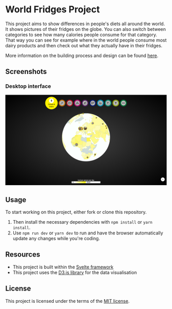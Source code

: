 # World Fridges Project
This project aims to show differences in people's diets all around the world. It shows pictures of their fridges on the globe. You can also switch between categories to see how many calories people consume for that category. That way you can see for example where in the world people consume most dairy products and then check out what they actually have in their fridges.

More information on the building process and design can be found [here](https://lennartdeknikker.gitbook.io/world-fridges-project).

## Screenshots
### Desktop interface
![screenshot](https://github.com/lennartdeknikker/datavis/blob/main/wiki-assets/screenshot%20versie%203.png)

## Usage
To start working on this project, either fork or clone this repository.

1. Then install the necessary dependencies with `npm install` or `yarn install`.
2. Use `npm run dev` or `yarn dev` to run and have the browser automatically update any changes while you're coding.

## Resources
- This project is built within the [Svelte framework](https://svelte.dev/)
- This project uses the [D3.js library](https://d3js.org/) for the data visualisation

## License
This project is licensed under the terms of the [MIT license](https://github.com/lennartdeknikker/datavis/blob/main/LICENSE).
